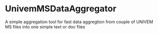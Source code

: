 # UnivemMSDataAggregator
A simple aggregation tool for fast data aggregtion from couple of UNIVEM MS files into one simple text or doc files
